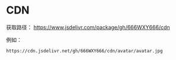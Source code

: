# CDN
获取路径： https://www.jsdelivr.com/package/gh/666WXY666/cdn

例如：

```
https://cdn.jsdelivr.net/gh/666WXY666/cdn/avatar/avatar.jpg
```
